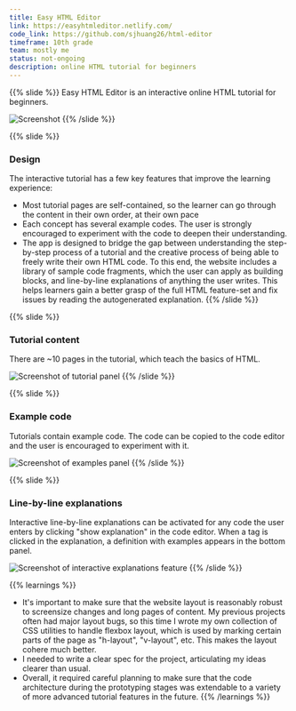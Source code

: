 ```yaml
---
title: Easy HTML Editor
link: https://easyhtmleditor.netlify.com/
code_link: https://github.com/sjhuang26/html-editor
timeframe: 10th grade
team: mostly me
status: not-ongoing
description: online HTML tutorial for beginners
---
```

{{% slide %}}
Easy HTML Editor is an interactive online HTML tutorial for beginners.

![Screenshot](/s/easy-html-editor/screenshot.png)
{{% /slide %}}

{{% slide %}}
### Design

The interactive tutorial has a few key features that improve the learning experience:

* Most tutorial pages are self-contained, so the learner can go through the content in their own order, at their own pace
* Each concept has several example codes. The user is strongly encouraged to  experiment with the code to deepen their understanding.
* The app is designed to bridge the gap between understanding the step-by-step process of a tutorial and the creative process of being able to freely write their own HTML code. To this end, the website includes a library of sample code fragments, which the user can apply as building blocks, and line-by-line explanations of anything the user writes. This helps learners gain a better grasp of the full HTML feature-set and fix issues by reading the autogenerated explanation.
{{% /slide %}}

{{% slide %}}
### Tutorial content

There are ~10 pages in the tutorial, which teach the basics of HTML.

![Screenshot of tutorial panel](/s/easy-html-editor/tutorial-panel.png)
{{% /slide %}}

{{% slide %}}
### Example code

Tutorials contain example code. The code can be copied to the code editor and the user is encouraged to experiment with it.

![Screenshot of examples panel](/s/easy-html-editor/examples-panel.png)
{{% /slide %}}

{{% slide %}}
### Line-by-line explanations

Interactive line-by-line explanations can be activated for any code the user enters by clicking "show explanation" in the code editor. When a tag is clicked in the explanation, a definition with examples appears in the bottom panel.

![Screenshot of interactive explanations feature](/s/easy-html-editor/explanation-panel.png)
{{% /slide %}}

{{% learnings %}}
* It's important to make sure that the website layout is reasonably robust to screensize changes and long pages of content. My previous projects often had major layout bugs, so this time I wrote  my own collection of CSS utilities to handle flexbox layout, which is used by marking certain parts of the page as "h-layout", "v-layout", etc. This makes the layout cohere much better.
* I needed to write a clear spec for the project, articulating my ideas clearer than usual.
* Overall, it required careful planning to make sure that the code architecture during the prototyping stages was extendable to a variety of more advanced tutorial features in the future.
{{% /learnings %}}
